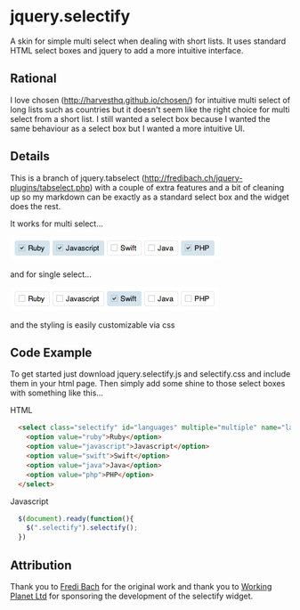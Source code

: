 jquery.selectify
================

A skin for simple multi select when dealing with short lists. It uses standard HTML select boxes and jquery to add a more intuitive interface.

## Rational
I love chosen (http://harvesthq.github.io/chosen/) for intuitive multi select of long lists such as countries but it doesn't seem like the right choice for multi select from a short list. I still wanted a select box because I wanted the same behaviour as a select box but I wanted a more intuitive UI.

## Details
This is a branch of jquery.tabselect (http://fredibach.ch/jquery-plugins/tabselect.php) with a couple of extra features and a bit of cleaning up so my markdown can be exactly as a standard select box and the widget does the rest.

It works for multi select...

![Multi select](https://raw.githubusercontent.com/stevebutterworth/jquery.selectify/master/images/eg1.png)

and for single select...

![Single select](https://raw.githubusercontent.com/stevebutterworth/jquery.selectify/master/images/eg2.png)

and the styling is easily customizable via css


## Code Example

To get started just download jquery.selectify.js and selectify.css and include them in your html page. Then simply add some shine to those select boxes with something like this...

HTML

```html
  <select class="selectify" id="languages" multiple="multiple" name="languages">
    <option value="ruby">Ruby</option>
    <option value="javascript">Javascript</option>
    <option value="swift">Swift</option>
    <option value="java">Java</option>
    <option value="php">PHP</option>
  </select>
```

Javascript

```javascript
  $(document).ready(function(){
    $(".selectify").selectify();
  })
```

## Attribution
Thank you to [Fredi Bach](http://fredibach.ch/) for the original work and thank you to [Working Planet Ltd](http://www.workingplanet.co.uk/) for sponsoring the development of the selectify widget.

